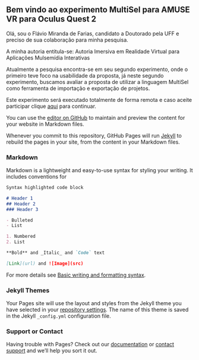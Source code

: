 ## Bem vindo ao experimento MultiSel para AMUSE VR para Oculus Quest 2

Olá, sou o Flávio Miranda de Farias, candidato a Doutorado pela UFF e preciso de sua colaboração para minha pesquisa.

A minha autoria entitula-se: Autoria Imersiva em Realidade Virtual para Aplicações Mulsemídia Interativas

Atualmente a pesquisa encontra-se em seu segundo experimento, onde o primeiro teve foco na usabilidade da proposta, já neste segundo experimento, buscamos avaliar a proposta de utilizar a linguagem MultiSel como ferramenta de importação e exportação de projetos.

Este experimento será executado totalmente de forma remota e caso aceite participar clique [aqui](https://fmflavio.github.io/experimento_multisel/page1.html) para continuar.



You can use the [editor on GitHub](https://github.com/fmflavio/experimento_multisel/edit/main/README.md) to maintain and preview the content for your website in Markdown files.

Whenever you commit to this repository, GitHub Pages will run [Jekyll](https://jekyllrb.com/) to rebuild the pages in your site, from the content in your Markdown files.

### Markdown

Markdown is a lightweight and easy-to-use syntax for styling your writing. It includes conventions for

```markdown
Syntax highlighted code block

# Header 1
## Header 2
### Header 3

- Bulleted
- List

1. Numbered
2. List

**Bold** and _Italic_ and `Code` text

[Link](url) and ![Image](src)
```

For more details see [Basic writing and formatting syntax](https://docs.github.com/en/github/writing-on-github/getting-started-with-writing-and-formatting-on-github/basic-writing-and-formatting-syntax).

### Jekyll Themes

Your Pages site will use the layout and styles from the Jekyll theme you have selected in your [repository settings](https://github.com/fmflavio/experimento_multisel/settings/pages). The name of this theme is saved in the Jekyll `_config.yml` configuration file.

### Support or Contact

Having trouble with Pages? Check out our [documentation](https://docs.github.com/categories/github-pages-basics/) or [contact support](https://support.github.com/contact) and we’ll help you sort it out.
